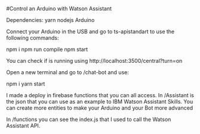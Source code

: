 #Control an Arduino with Watson Assistant

Dependencies: yarn nodejs Arduino

Connect your Arduino in the USB and go to ts-apistandart to use the following commands:

  npm i
  npm run compile
  npm start

  You can check if is running using http://localhost:3500/central?turn=on
  
Open a new terminal and go to /chat-bot and use:

  npm i
  yarn start

I made a deploy in firebase functions that you can all access. In /Assistant is the json that you can use as an example to IBM Watson Assistant Skills. You can create more entities to make your Arduino and your Bot more advanced

In /functions you can see the index.js that I used to call the Watson Assistant API.
